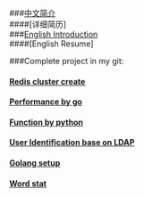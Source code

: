 ###[中文简介](https://github.com/qiangpipi/Resume/blob/master/Resume_CH)  
####[详细简历]  
###[English Introduction](https://github.com/qiangpipi/Resume/blob/master/Resume_EN)  
####[English Resume]  

###Complete project in my git:  
####    [Redis cluster create](https://github.com/qiangpipi/create_redis_cluster)  
####    [Performance by go](https://github.com/qiangpipi/gtprcheck)  
####    [Function by python](https://github.com/qiangpipi/gtpy)  
####    [User Identification base on LDAP](https://github.com/qiangpipi/uas)  
####    [Golang setup](https://github.com/qiangpipi/golang_setup)  
####    [Word stat](https://github.com/qiangpipi/word_stat)  
